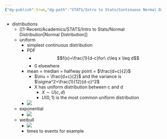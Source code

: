 ```yaml
---
{"dg-publish":true,"dg-path":"STATS/Intro to Stats/Continuous Normal Distributions.md","permalink":"/stats/intro-to-stats/continuous-normal-distributions/","created":"2024-04-01T17:19:05.284-04:00","updated":"2025-07-07T17:21:02.229-04:00"}
---
```


- distributions
	- [[1-Recent/Academics/STATS/Intro to Stats/Normal Distribution\|Normal Distribution]]
	- uniform
		- simplest continuous distribution
		- PDF
			- $$f(x)=\frac{1}{d-c}for\ c\leq x \leq d$$
			- 0 elsewhere
		- mean = median = halfway point = $\frac{d+c}{2}$
			- $\mu = \frac{d+c}{2}$ and the variance is $\sigma^2=\frac{1}{12}(d-c)^2$ 
			- X has uniform distribution between c and d
				- $X\sim U(c,d)$ 
				- $U(0,1)$ is the most common uniform distribution
		- ![](https://i.imgur.com/enmZ1Bm.png)
	- exponential
		- ![](https://i.imgur.com/cbL3DUq.png)
	- weibull
		- ![](https://i.imgur.com/4cKQfH5.png)
		- times to events for example